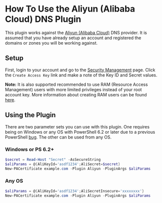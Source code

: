 # How To Use the Aliyun (Alibaba Cloud) DNS Plugin

This plugin works against the [Aliyun (Alibaba Cloud)](https://www.alibabacloud.com/product/dns) DNS provider. It is assumed that you have already setup an account and registered the domains or zones you will be working against.

## Setup

First, login to your account and go to the [Security Management](https://usercenter.console.aliyun.com/#/manage/ak) page. Click the `Create Access Key` link and make a note of the Key ID and Secret values.

**Note:** It is also supported recommended to use RAM (Resource Access Management) users with more limited privileges instead of your root account key. More information about creating RAM users can be found [here](https://www.alibabacloud.com/help/product/28625.htm).

## Using the Plugin

There are two parameter sets you can use with this plugin. One requires being on Windows or any OS with PowerShell 6.2 or later due to a previous PowerShell [bug](https://github.com/PowerShell/PowerShell/issues/1654). The other can be used from any OS.

### Windows or PS 6.2+

```powershell
$secret = Read-Host "Secret" -AsSecureString
$aliParams = @{AliKeyId='asdf1234';AliSecret=$secret}
New-PACertificate example.com -Plugin Aliyun -PluginArgs $aliParams
```

### Any OS

```powershell
$aliParams = @{AliKeyId='asdf1234';AliSecretInsecure='xxxxxxxx'}
New-PACertificate example.com -Plugin Aliyun -PluginArgs $aliParams
```
